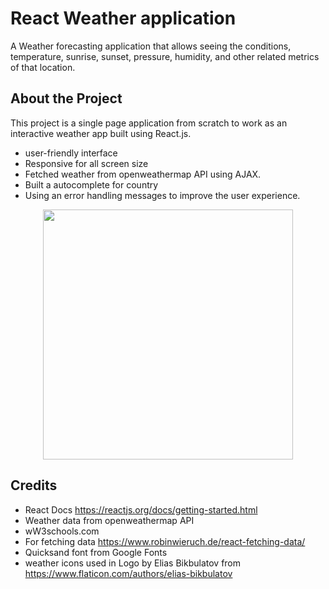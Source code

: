 React Weather application
===============================
A Weather forecasting application that allows seeing the conditions, temperature, sunrise, sunset, pressure, humidity, and other related metrics of that location.

## About the Project

This project is a single page application from scratch to work as an interactive weather app built using React.js. 
- user-friendly interface
- Responsive for all screen size
- Fetched weather from  openweathermap API using AJAX.
- Built a autocomplete for country
- Using an error handling messages to improve the user experience.

 
<div align="center">
    <img src="/screenshots/screen1.jpg" width="400px"</img> 
</div>

## Credits

- React Docs https://reactjs.org/docs/getting-started.html
- Weather data from openweathermap API
- wW3schools.com
- For fetching data https://www.robinwieruch.de/react-fetching-data/
- Quicksand font from Google Fonts
- weather icons used in Logo by Elias Bikbulatov from https://www.flaticon.com/authors/elias-bikbulatov

